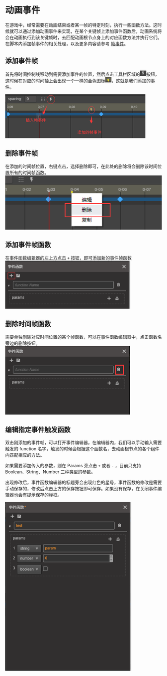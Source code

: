 # 动画事件

在游戏中，经常需要在动画结束或者某一帧的特定时刻，执行一些函数方法。这时候就可以通过添加动画事件来实现，在某个关键帧上添加事件函数后，动画系统将会在动画执行到该关键帧时，去匹配动画根节点身上的对应函数方法并执行它们。在脚本内添加帧事件的相关处理，以及更多内容请参考 [帧事件](./../../engine/animation/animation-component.md##帧事件)。

## 添加事件帧

首先将时间控制线移动到需要添加事件的位置，然后点击工具栏区域的![add-event](animation-event/add-event-btn.png)按钮，这时候在对应的时间轴上会出现一个一样的金色图标![event](animation-event/event.png)，这就是我们添加的事件。

![add-event](animation-event/add-event.png)

## 删除事件帧

在添加的时间帧位置，右键点击，选择删除即可，在此处的删除将会删除该时间位置所有的时间帧函数。
![del-event](animation-event/del-event.png)

## 添加事件帧函数
在事件函数编辑器的左上方点击 `+` 按钮，即可添加新的事件帧函数
![add-function](animation-event/add-function.png)

## 删除时间帧函数
需要单独删除对应时间位置的某个帧函数，可以在事件函数编辑器中，点击函数名旁边的删除按钮。
![del-func](animation-event/del-func.png)

## 编辑指定事件触发函数

双击刚添加的事件帧，可以打开事件编辑器，在编辑器内，我们可以手动输入需要触发的 function 名字，触发的时候会根据这个函数名，去动画根节点的各个组件内匹配相应的方法。

如果需要添加传入的参数，则在 Params 旁点击 `+` 或者 `-` ，目前只支持 Boolean、String、Number 三种类型的参数。

出现修改后，事件函数编辑器的标题旁会出现红色的星号，事件函数的修改是需要手动保存的，修改后点击上方的保存按钮即可保存。如果没有保存，在关闭事件编辑器也会有提示保存的弹框。

![edit-event](animation-event/edit-event.png)